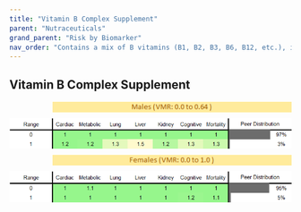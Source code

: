 ```yaml
---
title: "Vitamin B Complex Supplement"
parent: "Nutraceuticals"
grand_parent: "Risk by Biomarker"
nav_order: "Contains a mix of B vitamins (B1, B2, B3, B6, B12, etc.), important for energy metabolism, nerve function, and red blood cell formation."
---
```



## Vitamin B Complex Supplement




<div style="display: flex; flex-direction: column; gap: 10px;">

  <img src="/assets/images/vmrbiomarker_vitamin_b_supplement__male.png" alt="Vitamin B Complex Supplement VMR Male" style="margin-left: 15%">
  <img src="/assets/images/rr_vitamin_b_supplement__male.png" alt="Vitamin B Complex Supplement RR Male">

  <img src="/assets/images/vmrbiomarker_vitamin_b_supplement__female.png" alt="Vitamin B Complex Supplement VMR Female" style="margin-left: 15%; ">
  <img src="/assets/images/rr_vitamin_b_supplement__female.png" alt="Vitamin B Complex Supplement RR Female">

</div>



